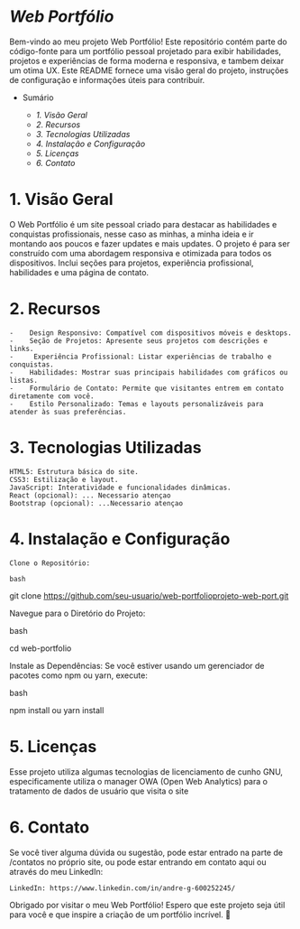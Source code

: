 # ***Web Portfólio***

Bem-vindo ao meu projeto Web Portfólio! Este repositório contém parte do código-fonte para um portfólio pessoal projetado para exibir habilidades, projetos e experiências de forma moderna e responsiva, e tambem deixar um otima UX. Este README fornece uma visão geral do projeto, instruções de configuração e informações úteis para contribuir.
 - Sumário

    * *1. Visão Geral*
    * *2. Recursos*
    * *3. Tecnologias Utilizadas*
    * *4. Instalação e Configuração*
    * *5. Licenças*
    * *6. Contato*

# 1. Visão Geral

O Web Portfólio é um site pessoal criado para destacar as habilidades e conquistas profissionais, nesse caso as minhas, a minha ideia e ir montando aos poucos e fazer updates e mais updates. O projeto é para ser construído com uma abordagem responsiva e otimizada para todos os dispositivos. Inclui seções para projetos, experiência profissional, habilidades e uma página de contato.

# 2. Recursos

    -    Design Responsivo: Compatível com dispositivos móveis e desktops.
    -    Seção de Projetos: Apresente seus projetos com descrições e links.
    -     Experiência Profissional: Listar experiências de trabalho e conquistas.
    -    Habilidades: Mostrar suas principais habilidades com gráficos ou listas.
    -    Formulário de Contato: Permite que visitantes entrem em contato diretamente com você.
    -    Estilo Personalizado: Temas e layouts personalizáveis para atender às suas preferências.

# 3. Tecnologias Utilizadas

    HTML5: Estrutura básica do site.
    CSS3: Estilização e layout.
    JavaScript: Interatividade e funcionalidades dinâmicas.
    React (opcional): ... Necessario atençao
    Bootstrap (opcional): ...Necessario atençao


# 4. Instalação e Configuração

    Clone o Repositório:

    bash

git clone https://github.com/seu-usuario/web-portfolioprojeto-web-port.git

Navegue para o Diretório do Projeto:

bash

cd web-portfolio

Instale as Dependências:
Se você estiver usando um gerenciador de pacotes como npm ou yarn, execute:

bash

npm install
ou
yarn install


# 5. Licenças

Esse projeto utiliza algumas tecnologias de licenciamento de cunho GNU, especificamente utiliza o manager OWA (Open Web Analytics) para o tratamento de dados de usuário que visita o site

# 6. Contato

Se você tiver alguma dúvida ou sugestão, pode estar entrado na parte de /contatos no próprio site, ou pode estar entrando em contato aqui ou através do meu LinkedIn:

    
    LinkedIn: https://www.linkedin.com/in/andre-g-600252245/
    

Obrigado por visitar o meu Web Portfólio! Espero que este projeto seja útil para você e que inspire a criação de um portfólio incrível. 🚀

